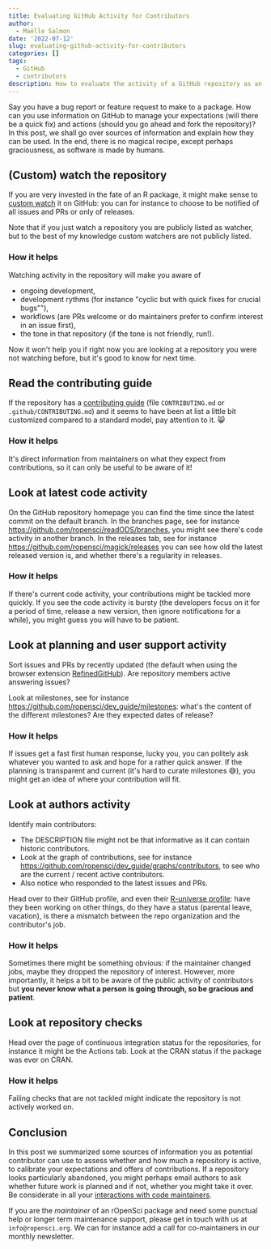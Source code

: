 ```yaml
---
title: Evaluating GitHub Activity for Contributors
author:
  - Maëlle Salmon
date: '2022-07-12'
slug: evaluating-github-activity-for-contributors
categories: []
tags:
  - GitHub
  - contributors
description: How to evaluate the activity of a GitHub repository as an user or potential contributors 
---
```


Say you have a bug report or feature request to make to a package. 
How can you use information on GitHub to manage your expectations (will there be a quick fix) and actions (should you go ahead and fork the repository)?
In this post, we shall go over sources of information and explain how they can be used.
In the end, there is no magical recipe, except perhaps graciousness, as software is made by humans.

## (Custom) watch the repository

If you are very invested in the fate of an R package, it might make sense to [custom watch](https://docs.github.com/en/account-and-profile/managing-subscriptions-and-notifications-on-github/setting-up-notifications/configuring-notifications#configuring-your-watch-settings-for-an-individual-repository=) it on GitHub: you can for instance to choose to be notified of all issues and PRs or only of releases.

Note that if you just watch a repository you are publicly listed as watcher, but to the best of my knowledge custom watchers are not publicly listed.

### How it helps

Watching activity in the repository will make you aware of 
- ongoing development, 
- development rythms (for instance "cyclic but with quick fixes for crucial bugs""), 
- workflows (are PRs welcome or do maintainers prefer to confirm interest in an issue first),
- the tone in that repository (if the tone is not friendly, run!). 

Now it won't help you if right now you are looking at a repository you were not watching before, but it's good to know for next time.

## Read the contributing guide

If the repository has a [contributing guide](/blog/2021/04/28/commcall-pkg-community/) (file `CONTRIBUTING.md` or `.github/CONTRIBUTING.md`) and it seems to have been at list a little bit customized compared to a standard model, pay attention to it. :smile_cat:

### How it helps

It's direct information from maintainers on what they expect from contributions, so it can only be useful to be aware of it!

## Look at latest code activity

On the GitHub repository homepage you can find the time since the latest commit on the default branch.
In the branches page, see for instance <https://github.com/ropensci/readODS/branches>, you might see there's code activity in another branch.
In the releases tab, see for instance <https://github.com/ropensci/magick/releases> you can see how old the latest released version is, and whether there's a regularity in releases.

### How it helps

If there's current code activity, your contributions might be tackled more quickly.
If you see the code activity is bursty (the developers focus on it for a period of time, release a new version, then ignore notifications for a while), you might guess you will have to be patient.

## Look at planning and user support activity

Sort issues and PRs by recently updated (the default when using the browser extension [RefinedGitHub](https://github.com/refined-github/refined-github)). Are repository members active answering issues?

Look at milestones, see for instance <https://github.com/ropensci/dev_guide/milestones>: what's the content of the different milestones?
Are they expected dates of release?

### How it helps

If issues get a fast first human response, lucky you, you can politely ask whatever you wanted to ask and hope for a rather quick answer.
If the planning is transparent and current (it's hard to curate milestones :sweat_smile:), you might get an idea of where your contribution will fit.

## Look at authors activity

Identify main contributors:
- The DESCRIPTION file might not be that informative as it can contain historic contributors. 
- Look at the graph of contributions, see for instance <https://github.com/ropensci/dev_guide/graphs/contributors>, to see who are the current / recent active contributors. 
- Also notice who responded to the latest issues and PRs.

Head over to their GitHub profile, and even their [R-universe profile](https://r-universe.dev/maintainers/): have they been working on other things, do they have a status (parental leave, vacation), is there a mismatch between the repo organization and the contributor's job.

### How it helps

Sometimes there might be something obvious: if the maintainer changed jobs, maybe they dropped the repository of interest.
However, more importantly, it helps a bit to be aware of the public activity of contributors but **you never know what a person is going through, so be gracious and patient**.

## Look at repository checks

Head over the page of continuous integration status for the repositories, for instance it might be the Actions tab.
Look at the CRAN status if the package was ever on CRAN.

### How it helps

Failing checks that are not tackled might indicate the repository is not actively worked on.

## Conclusion

In this post we summarized some sources of information you as potential contributor can use to assess whether and how much a repository is active, to calibrate your expectations and offers of contributions.
If a repository looks particularly abandoned, you might perhaps email authors to ask whether future work is planned and if not, whether you might take it over.
Be considerate in all your [interactions with code maintainers](https://jacobtomlinson.dev/posts/2022/dont-be-that-open-source-user-dont-be-me/).

If you are the _maintainer_ of an rOpenSci package and need some punctual help or longer term maintenance support, please get in touch with us at `info@ropensci.org`. 
We can for instance add a call for co-maintainers in our monthly newsletter.